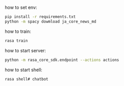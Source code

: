 how to set env:

```bash
pip install -r requirements.txt
python -m spacy dowmload ja_core_news_md
```


how to train:

```bash
rasa train
```

how to start server:

```bash
python -m rasa_core_sdk.endpoint --actions actions
```

how to start shell:

```bash
rasa shell# chatbot
```
